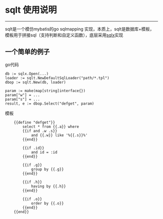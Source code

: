# sqlt 使用说明
---
sqlt是一个模仿mybatis的go sqlmapping 实现，本质上，sqlt是数据库+模板，模板用于拼接sql（支持判断和自定义函数），底层采用[sqlx](https://github.com/jmoiron/sqlx)实现

## 一个简单的例子

go代码  

	db := sqlx.Open(...)
	loader := sqlt.NewDefaultSqlLoader("path/*.tpl")
	dbop := sqlt.New(db, loader)

	param := make(map[string]interface{})
	param["w"] = ...
	param["s"] = ...
	result, e := dbop.Select("defget", param)

模板

		{{define "defget"}}
			select * from {{.a}} where 
			{{if and .w .s}}
				and {{.w}} like '%{{.s}}%'
			{{end}}

			{{if .id}}
				and id = :id
			{{end}}
			
			{{if .g}}
				group by {{.g}}
			{{end}}
			
			{{if .h}}
				having by {{.h}}
			{{end}}
			
			{{if .o}}
				order by {{.o}}
			{{end}} 
		{{end}}
